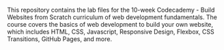 This repository contains the lab files for the 10-week Codecademy - Build Websites from Scratch curriculum of web development fundamentals. 
The course covers the basics of web development to build your own website, which includes HTML, CSS, Javascript, Responsive Design, Flexbox, CSS Transitions, GitHub Pages, and more.
